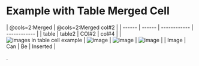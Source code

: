 # Example with Table Merged Cell

| @cols=2:Merged | @cols=2:Merged col#2 |
| ------ | ------ | ------------ | ------------ |
| table | table2 | COl#2 | col#4 |
| ![images in table cell example](https://via.placeholder.com/30/09f/fff.png) | ![image](https://via.placeholder.com/30/FF0000/FFFFFF) | ![image](https://via.placeholder.com/30/00FF00/FFFFFF) | ![image](https://via.placeholder.com/30/FFFF00/FFFFFF) |
| Image | Can | Be | Inserted |

.